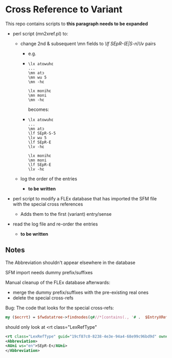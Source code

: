 # Cross Reference to Variant
This repo contains scripts to  **this paragraph needs to be expanded**

* perl script (mn2xref.pl) to:
  * change 2nd & subsequent \mn fields to *\lf SEpR-(E|S-n)\lv* pairs

    * e.g. 

    * ````SFM (MDF)
      \lx atowuhɛ
      ...
      \mn atɔ
      \mn wu 5
      \mn -hɛ
      
      \lx monihɛ
      \mn moni
      \mn -hɛ
      ````
      becomes:

    * ````SFM (MDF)
      \lx atowuhɛ
      ...
      \mn atɔ
      \lf SEpR-S-5
      \lv wu 5
      \lf SEpR-E
      \lv -hɛ
      
      \lx monihɛ
      \mn moni
      \lf SEpR-E
      \lv -hɛ
      ````

  * log the order of the entries

    *  **to be written**

* perl script to modify a FLEx database that has imported the SFM file with the special cross references

  * Adds them to the first (variant) entry/sense

* read the log file and re-order the entries

  * **to be written**




## Notes

The Abbreviation shouldn't appear elsewhere in the database

SFM import needs dummy prefix/suffixes

Manual cleanup of the FLEx database afterwards:

* merge the dummy prefix/suffixes with the pre-existing real ones
* delete the special cross-refs

Bug: The code that looks for the special cross-refs:

````perl
my ($ecrrt) = $fwdatatree->findnodes(q#//*[contains(., '# .  $EntryXRefAbbrev . q#')]/ancestor::rt#);
````

should only look at <rt class="LexRefType"

````XML
<rt class="LexRefType" guid="19cf87c0-8238-4e3e-94a4-68e99c96bd9d" ownerguid="b758e2a2-ea5e-11de-9d24-0013722f8dec">
<Abbreviation>
<AUni ws="en">SEpR-E</AUni>
</Abbreviation>
````

